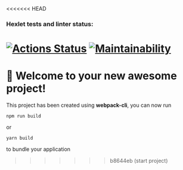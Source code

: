<<<<<<< HEAD
### Hexlet tests and linter status:
[![Actions Status](https://github.com/hakon22/frontend-project-11/workflows/hexlet-check/badge.svg)](https://github.com/hakon22/frontend-project-11/actions)
[![Maintainability](https://api.codeclimate.com/v1/badges/e9974029d9eb3e7be1ee/maintainability)](https://codeclimate.com/github/hakon22/frontend-project-11/maintainability)
=======
# 🚀 Welcome to your new awesome project!

This project has been created using **webpack-cli**, you can now run

```
npm run build
```

or

```
yarn build
```

to bundle your application
>>>>>>> b8644eb (start project)

